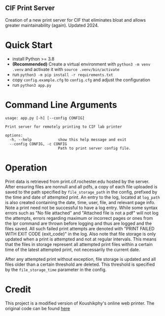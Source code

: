 CIF Print Server
------------------
Creation of a new print server for CIF that eliminates bloat and allows greater maintainability (again). Updated 2024.

# Quick Start
- install Python >= 3.8
- **(Recommended)** Create a virtual environment with `python3 -m venv .venv` and activate it with `source .venv/bin/activate`
- run `python3 -m pip install -r requirements.txt`
- copy `config.example.cfg` to `config.cfg` and adjust the configuration
- run `python3 app.py`

# Command Line Arguments
```
usage: app.py [-h] [--config CONFIG]

Print server for remotely printing to CIF lab printer

options:
  -h, --help            show this help message and exit
  --config CONFIG, -c CONFIG
                        Path to print server config file.
```

# Operation
Print data is retrieved from print.cif.rochester.edu hosted by the server.  After ensuring files are nonnull and all pdfs,
a copy of each file uploaded is saved to the path specified by ``file_storage_path`` in the config, prefixed by the time and date of
attempted print.  An entry to the log, located at ``log_path`` is also created containing the date, time, user, file, and relevant page info.
Note a print need not be successful to have a log entry.  While some syntax errors such as "No file attached" and "Attached file is not a pdf"
will not log the attempts, errors regarding maximum or incorrect pages or ones from the lpr command are thrown before logging and thus are logged and the files saved.
All such failed print attempts are denoted with "PRINT FAILED WITH EXIT CODE {exit_code}" in the log.  Also note that file storage is only updated
when a print is attempted and not at regular intervals.  This means that the files in storage represent all attempted print
files within a certain time of the latest attempted print, not necessarily the current date.

After any attempted print without exception, file storage is updated and all files older than a certain threshold are deleted.
This threshold is specified by the ``file_storage_time`` parameter in the config.

# Credit
This project is a modified version of Koushikphy's online web printer.  The original code can be found
[here](https://github.com/Koushikphy/Web-Printer) 